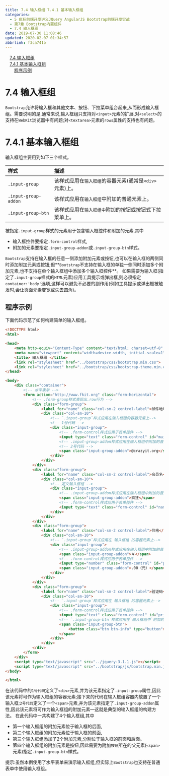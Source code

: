 ```yaml
---
title: 7.4 输入框组 7.4.1 基本输入框组
categories: 
  - 5 疯狂前端开发讲义JQuery AngularJS Bootstrap前端开发实战
  - 第7章 Bootstrap内置组件
  - 7.4 输入框组
date: 2019-07-30 11:08:46
updated: 2020-02-07 01:34:57
abbrlink: f3ca741b
---
```

<div id='my_toc'><a href="/JavaReadingNotes/f3ca741b/#7-4-输入框组" class="header_1">7.4 输入框组</a>&nbsp;<br><a href="/JavaReadingNotes/f3ca741b/#7-4-1-基本输入框组" class="header_1">7.4.1 基本输入框组</a>&nbsp;<br><a href="/JavaReadingNotes/f3ca741b/#程序示例" class="header_2">程序示例</a>&nbsp;<br></div>
<style>.header_1{margin-left: 1em;}.header_2{margin-left: 2em;}.header_3{margin-left: 3em;}.header_4{margin-left: 4em;}.header_5{margin-left: 5em;}.header_6{margin-left: 6em;}</style>
<!--more-->
<script>if (navigator.platform.search('arm')==-1){document.getElementById('my_toc').style.display = 'none';}var e,p = document.getElementsByTagName('p');while (p.length>0) {e = p[0];e.parentElement.removeChild(e);}</script>

<!--end-->
<!--SSTStart-->
# 7.4 输入框组 #
`Bootstrap`允许将输入框和其他文本、按钮、下拉菜单组合起来,从而形成输入框组。需要说明的是,通常来说,输入框组只支持对`<input>`元素的扩展,对`<select>`的支持在`WebKit`浏览器中有问题;对`<textarea>`元素的`rows`属性的支持也有问题。
# 7.4.1 基本输入框组 #
输入框组主要用到如下三个样式。

|样式|描述|
|:---|:---|
|`.input-group`|该样式应用在`输入框组`的容器元素(通常是`<div>`元素)上。|
|`.input-group-addon`|该样式应用在`输入框组`中附加的普通元素上。|
|`.input-group-btn`|该样式应用在`输入框组中`附加的按钮或按钮式下拉菜单上。|
被指定`.input-group`样式的元素用于包含输入框控件和附加的元素,其中
- 输入框控件要指定`.form-control`样式,
- 附加的元素要指定`.input-group-addon`或`.input-group-btn`样式。

`Bootstrap`支持在输入框的任意一侧添加附加元素或按钮,也可以在输入框的两侧同时添加附加元素或按钮;但**`Bootstrap`不支持在输入框的单独一侧同时添加多个附加元素,也不支持在单个输入框组中添加多个输入框控件**。
如果需要为输入框(指定了`.input-group`样式的`HTML`元素)应用工具提示或弹出框,则必须指定`container:'body'`选项,这样可以避免不必要的副作用(例如工具提示或弹出框被触发时,会让页面元素变宽或失去圆角)。
## 程序示例 ##
下面代码示范了如何构建简单的输入框组。
```html
<!DOCTYPE html>
<html>

<head>
    <meta http-equiv="Content-Type" content="text/html; charset=utf-8" />
    <meta name="viewport" content="width=device-width, initial-scale=1">
    <title> 输入框组 </title>
    <link rel="stylesheet" href="../bootstrap/css/bootstrap.min.css">
    <link rel="stylesheet" href="../bootstrap/css/bootstrap-theme.min.css">
</head>

<body>
    <div class="container">
        <!-- 水平表单 -->
        <form action="http://www.fkit.org" class="form-horizontal">
            <!-- .form-group样式表现出.row行为 -->
            <div class="form-group">
                <label for="name" class="col-sm-2 control-label">邮件地址</label>
                <div class="col-sm-10">
                    <!-- `.input-group`样式应用在输入框组的容器元素上-->
                    <!-- 1号代码 -->
                    <div class="input-group">
                        <!-- .form-control样式应用于表单控件 -->
                        <input type="text" class="form-control" id="mail" placeholder="收件人">
                        <!-- .input-group-addon样式应用在输入框组中附加的普通元素上。 -->
                        <!-- 2号代码 -->
                        <span class="input-group-addon">@crazyit.org</span>
                    </div>
                </div>
            </div>
            <div class="form-group">
                <label for="name" class="col-sm-2 control-label">会员名</label>
                <div class="col-sm-10">
                    <!-- 定义输入框组 -->
                    <div class="input-group">
                        <!-- .input-group-addon样式应用在输入框组中附加的普通元素上。 -->
                        <span class="input-group-addon">疯狂</span>
                        <!-- .form-control样式应用于表单控件 -->
                        <input type="text" class="form-control" id="name" placeholder="您的名字">
                    </div>
                </div>
            </div>
            <div class="form-group">
                <label for="name" class="col-sm-2 control-label">价格</label>
                <div class="col-sm-10">
                    <!-- `.input-group`样式应用在 输入框组 的容器元素上-->
                    <div class="input-group">
                        <!-- .input-group-addon样式应用在输入框组中附加的普通元素上。 -->
                        <span class="input-group-addon">￥</span>
                        <!-- .form-control样式应用于表单控件 -->
                        <input type="number" class="form-control" id="price" placeholder="填写年费价格" min="50">
                        <span class="input-group-addon">.00（元）</span>
                    </div>
                </div>
            </div>
            <div class="form-group">
                <label for="name" class="col-sm-2 control-label">验证码</label>
                <div class="col-sm-10">
                    <!-- `.input-group`样式应用在 输入框组 的容器元素上-->
                    <div class="input-group">
                        <!-- .form-control样式应用于表单控件 -->
                        <input type="text" class="form-control" id="price" placeholder="填写您获得的验证码">
                        <!-- `.input-group-btn`样式应用在`输入框组中`附加的按钮或按钮式下拉菜单上。-->
                        <span class="input-group-btn">
                            <button class="btn btn-info" type="button">发送验证码</button>
                        </span>
                    </div>
                </div>
            </div>
        </form>
    </div>
    <script type="text/javascript" src="../jquery-3.1.1.js"></script>
    <script type="text/javascript" src="../bootstrap/js/bootstrap.min.js"></script>
</body>

</html>
```
在该代码中的`1号代码`定义了`<div>`元素,并为该元素指定了`.input-group`属性,因此该元素将可作为输入框组的容器元素;接下来的代码在输入框组容器内放置了一个输入框;`2号代码`定义了一个`<span>`元素,并为该元素指定了`.input-group-addon`属性,因此该元素将可作为输入框组的附加元素—这就是典型的输入框组的构建方法。
在此代码中一共构建了4个输入框组,其中
- 第一个输入框组的附加元素位于输入框的后面,
- 第二个输入框组的附加元素位于输入框的前面,
- 第三个输入框组添加了2个附加元素,分别位于输入框的前面和后面。
- 第四个输入框组的附加元素是按钮,因此需要为附加`按钮`所在的父元素(`<span>`元素)指定`.input-group-btn`样式。

提示:虽然本例使用了水平表单来演示输入框组,但实际上`Bootstrap`也支持在普通表单中使用输入框组。
<!--SSTStop-->

